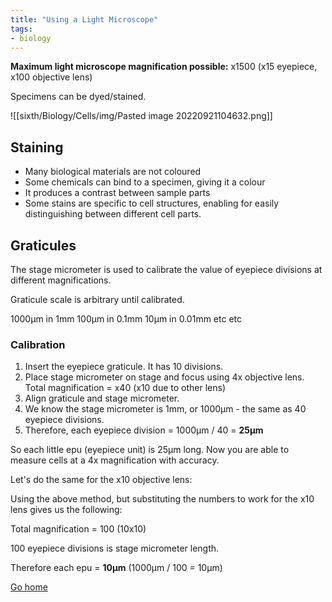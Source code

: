 ```yaml
---
title: "Using a Light Microscope"
tags:
- biology
---
```


**Maximum light microscope magnification possible:** x1500 (x15 eyepiece, x100 objective lens)

Specimens can be dyed/stained.

![[sixth/Biology/Cells/img/Pasted image 20220921104632.png]]

## Staining

- Many biological materials are not coloured
- Some chemicals can bind to a specimen, giving it a colour
- It produces a contrast between sample parts
- Some stains are specific to cell structures, enabling for easily distinguishing between different cell parts.

## Graticules
The stage micrometer is used to calibrate the value of eyepiece divisions at different magnifications.

Graticule scale is arbitrary until calibrated.

1000µm in 1mm
100µm in 0.1mm
10µm in 0.01mm
etc etc

### Calibration

1) Insert the eyepiece graticule. It has 10 divisions.
2) Place stage micrometer on stage and focus using 4x objective lens. Total magnification = x40 (x10 due to other lens)
3) Align graticule and stage micrometer.
4) We know the stage micrometer is 1mm, or 1000µm - the same as 40 eyepiece divisions.
5) Therefore, each eyepiece division = 1000µm / 40 = **25µm**

So each little epu (eyepiece unit) is 25µm long. Now you are able to measure cells at a 4x magnification with accuracy. 

Let's do the same for the x10 objective lens:

Using the above method, but substituting the numbers to work for the x10 lens gives us the following:

Total magnification = 100 (10x10)

100 eyepiece divisions is stage micrometer length.

Therefore each epu = **10µm** (1000µm / 100 = 10µm)

[Go home](/)